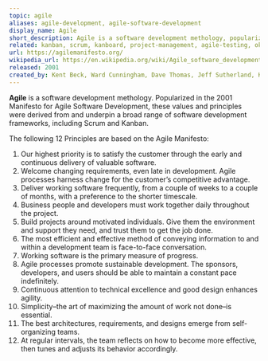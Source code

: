 ```yaml
---
topic: agile
aliases: agile-development, agile-software-development
display_name: Agile
short_description: Agile is a software development methology, popularized in the 2001 Manifesto for Agile Software Development.
related: kanban, scrum, kanboard, project-management, agile-testing, okr, extreme-programming, feature-driven-development, tdd, waterfall-model
url: https://agilemanifesto.org/
wikipedia_url: https://en.wikipedia.org/wiki/Agile_software_development
released: 2001
created_by: Kent Beck, Ward Cunningham, Dave Thomas, Jeff Sutherland, Ken Schwaber, Jim Highsmith
---
```

**Agile** is a software development methology. Popularized in the 2001 Manifesto for Agile Software Development, these values and principles were derived from and underpin a broad range of software development frameworks, including Scrum and Kanban.

The following 12 Principles are based on the Agile Manifesto:
1. Our highest priority is to satisfy the customer through the early and continuous delivery of valuable software.
2. Welcome changing requirements, even late in development. Agile processes harness change for the customer’s competitive advantage.
3. Deliver working software frequently, from a couple of weeks to a couple of months, with a preference to the shorter timescale.
4. Business people and developers must work together daily throughout the project.
5. Build projects around motivated individuals. Give them the environment and support they need, and trust them to get the job done.
6. The most efficient and effective method of conveying information to and within a development team is face-to-face conversation.
7. Working software is the primary measure of progress.
8. Agile processes promote sustainable development. The sponsors, developers, and users should be able to maintain a constant pace indefinitely.
9. Continuous attention to technical excellence and good design enhances agility.
10. Simplicity–the art of maximizing the amount of work not done–is essential.
11. The best architectures, requirements, and designs emerge from self-organizing teams.
12. At regular intervals, the team reflects on how to become more effective, then tunes and adjusts its behavior accordingly.
